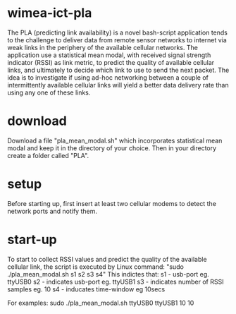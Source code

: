 # wimea-ict-pla
The PLA (predicting link availability) is a novel bash-script application tends to the challenge to deliver data from remote sensor networks to
internet via weak links in the periphery of the available cellular networks.
The application use a statistical mean modal, with received signal strength indicator (RSSI) as link metric, to predict the quality of available cellular links, and ultimately to decide which link to use to send the next packet.
The idea is to investigate if using ad-hoc networking between a couple of intermittently available cellular links will yield a better data delivery rate than using any one of these links.

# download
Download a file "pla_mean_modal.sh" which incorporates statistical mean modal and keep it in the directory of your choice. Then in your directory create a folder called "PLA".

# setup
Before starting up, first insert at least two cellular modems to detect the network ports and notify them.

# start-up
To start to collect RSSI values and predict the quality of the available cellular link, the script is executed by
Linux command: "sudo ./pla_mean_modal.sh s1 s2 s3 s4"
This indictes that:
s1 - usb-port eg. ttyUSB0 
s2 - indicates usb-port eg. ttyUSB1
s3 - indicates number of RSSI samples eg. 10
s4 - inducates time-window eg 10secs

For examples: sudo ./pla_mean_modal.sh ttyUSB0 ttyUSB1 10 10 
